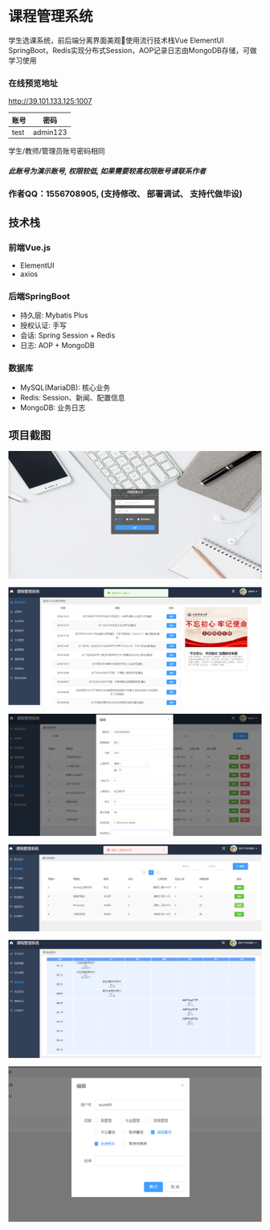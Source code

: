 # 课程管理系统
学生选课系统，前后端分离界面美观💎使用流行技术栈Vue ElementUI SpringBoot，Redis实现分布式Session，AOP记录日志由MongoDB存储，可做学习使用

### 在线预览地址
http://39.101.133.125:1007

| 账号    | 密码     |
| -------- | -------- |
| test | admin123 |

学生/教师/管理员账号密码相同


##### 此账号为演示账号, 权限较低, 如果需要较高权限账号请联系作者
### 作者QQ：1556708905, (支持修改、 部署调试、 支持代做毕设)


## 技术栈

### 前端Vue.js

- ElementUI
- axios

### 后端SpringBoot

- 持久层: Mybatis Plus
- 授权认证: 手写
- 会话: Spring Session + Redis
- 日志: AOP + MongoDB

### 数据库

- MySQL(MariaDB): 核心业务
- Redis: Session、新闻、配置信息
- MongoDB: 业务日志

## 项目截图


![登录](images/login.png)

![首页](images/front.png)

![增删查改](images/crud.png)

![学生选课](images/select-course.png)

![课程表](images/timetable.png)

![权限修改](images/permission.png)
